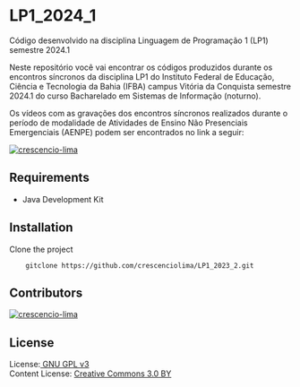 # LP1_2024_1

Código desenvolvido na disciplina Linguagem de Programação 1 (LP1) semestre 2024.1

Neste repositório você vai encontrar os códigos produzidos durante os encontros síncronos da disciplina LP1 do Instituto Federal de Educação, Ciência e Tecnologia da Bahia (IFBA) campus Vitória da Conquista semestre 2024.1 do curso Bacharelado em Sistemas de Informação (noturno). 

Os vídeos com as gravações dos encontros síncronos realizados durante o período de modalidade de Atividades de Ensino Não Presenciais Emergenciais (AENPE) podem ser encontrados no link a seguir:

[![crescencio-lima](https://img.shields.io/badge/crescencio--lima-channel-green?colorA=ef5350&colorB=d32f2f&style=for-the-badge)](https://www.youtube.com/c/CrescencioLima/) 


Requirements
---------------------------

  * Java Development Kit


Installation 
---------------------------

Clone the project

        gitclone https://github.com/crescenciolima/LP1_2023_2.git

Contributors
---------------------------
[![crescencio-lima](https://img.shields.io/badge/crescencio--lima-github-black?colorA=808080&colorB=000000&style=for-the-badge)](https://www.github.com/crescenciolima)

License
---------------------------
License:<a href="http://www.gnu.org/licenses/gpl.html" target="blank"> GNU GPL v3</a><br>
Content License: <a href="https://creativecommons.org/licenses/by/3.0/" target = "blank">Creative Commons 3.0 BY</a>
